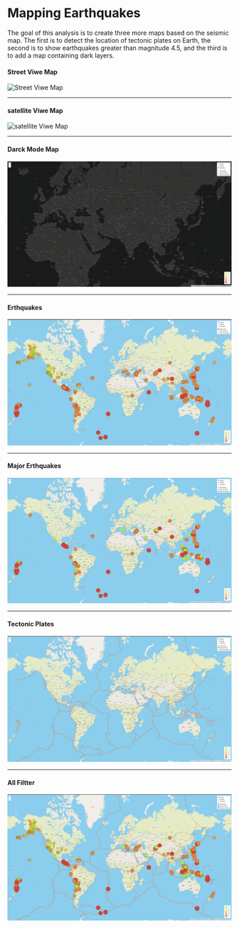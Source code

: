 # Mapping Earthquakes

The goal of this analysis is to create three more maps based on the seismic map. The first is to detect the location of tectonic plates on Earth, the second is to show earthquakes greater than magnitude 4.5, and the third is to add a map containing dark layers.

#### Street Viwe Map

![Street Viwe Map](./static/img/streetViweMap.png)

---
#### satellite Viwe Map

![satellite Viwe Map](./static/img/satelliteViweMap.png)

---
#### Darck Mode Map
![Darck Mode Map](./static/img/darckModeMap.png)

---
#### Erthquakes
![](./static/img/erthquakes.png)

---
#### Major Erthquakes

![Major Erthquakes](./static/img/majorErthquakes.png)

---

#### Tectonic Plates

![Tectonic Plates](./static/img/tectonicPlates.png)

---

#### All Filtter

![All Filtter](./static/img/allFiltter.png)